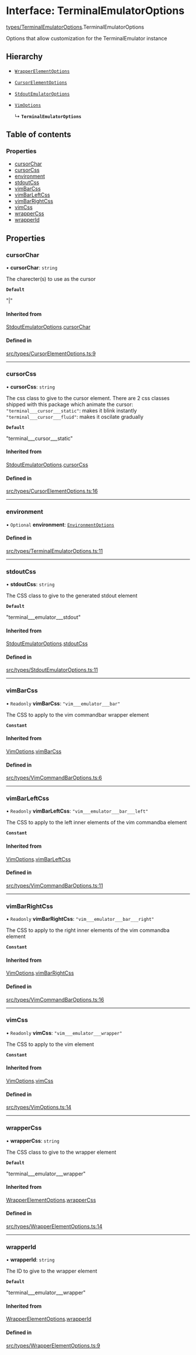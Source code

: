 # Interface: TerminalEmulatorOptions

[types/TerminalEmulatorOptions](../wiki/types.TerminalEmulatorOptions).TerminalEmulatorOptions

Options that allow customization for the TerminalEmulator instance

## Hierarchy

- [`WrapperElementOptions`](../wiki/types.WrapperElementOptions.WrapperElementOptions)

- [`CursorElementOptions`](../wiki/types.CursorElementOptions.CursorElementOptions)

- [`StdoutEmulatorOptions`](../wiki/types.StdoutEmulatorOptions.StdoutEmulatorOptions)

- [`VimOptions`](../wiki/types.VimOptions.VimOptions)

  ↳ **`TerminalEmulatorOptions`**

## Table of contents

### Properties

- [cursorChar](../wiki/types.TerminalEmulatorOptions.TerminalEmulatorOptions#cursorchar)
- [cursorCss](../wiki/types.TerminalEmulatorOptions.TerminalEmulatorOptions#cursorcss)
- [environment](../wiki/types.TerminalEmulatorOptions.TerminalEmulatorOptions#environment)
- [stdoutCss](../wiki/types.TerminalEmulatorOptions.TerminalEmulatorOptions#stdoutcss)
- [vimBarCss](../wiki/types.TerminalEmulatorOptions.TerminalEmulatorOptions#vimbarcss)
- [vimBarLeftCss](../wiki/types.TerminalEmulatorOptions.TerminalEmulatorOptions#vimbarleftcss)
- [vimBarRightCss](../wiki/types.TerminalEmulatorOptions.TerminalEmulatorOptions#vimbarrightcss)
- [vimCss](../wiki/types.TerminalEmulatorOptions.TerminalEmulatorOptions#vimcss)
- [wrapperCss](../wiki/types.TerminalEmulatorOptions.TerminalEmulatorOptions#wrappercss)
- [wrapperId](../wiki/types.TerminalEmulatorOptions.TerminalEmulatorOptions#wrapperid)

## Properties

### cursorChar

• **cursorChar**: `string`

The charecter(s) to use as the cursor

**`Default`**

"|"

#### Inherited from

[StdoutEmulatorOptions](../wiki/types.StdoutEmulatorOptions.StdoutEmulatorOptions).[cursorChar](../wiki/types.StdoutEmulatorOptions.StdoutEmulatorOptions#cursorchar)

#### Defined in

[src/types/CursorElementOptions.ts:9](https://github.com/LucEnden/unix-terminal-emulator/blob/6b6ca89/src/types/CursorElementOptions.ts#L9)

___

### cursorCss

• **cursorCss**: `string`

The css class to give to the cursor element. There are 2 css classes shipped with this package which animate the cursor:  
```"terminal___cursor___static"```: makes it blink instantly  
```"terminal___cursor___fluid"```: makes it oscilate gradually

**`Default`**

"terminal___cursor___static"

#### Inherited from

[StdoutEmulatorOptions](../wiki/types.StdoutEmulatorOptions.StdoutEmulatorOptions).[cursorCss](../wiki/types.StdoutEmulatorOptions.StdoutEmulatorOptions#cursorcss)

#### Defined in

[src/types/CursorElementOptions.ts:16](https://github.com/LucEnden/unix-terminal-emulator/blob/6b6ca89/src/types/CursorElementOptions.ts#L16)

___

### environment

• `Optional` **environment**: [`EnvironmentOptions`](../wiki/types.EnvironmentOptions.EnvironmentOptions)

#### Defined in

[src/types/TerminalEmulatorOptions.ts:11](https://github.com/LucEnden/unix-terminal-emulator/blob/6b6ca89/src/types/TerminalEmulatorOptions.ts#L11)

___

### stdoutCss

• **stdoutCss**: `string`

The CSS class to give to the generated stdout element

**`Default`**

"terminal___emulator___stdout"

#### Inherited from

[StdoutEmulatorOptions](../wiki/types.StdoutEmulatorOptions.StdoutEmulatorOptions).[stdoutCss](../wiki/types.StdoutEmulatorOptions.StdoutEmulatorOptions#stdoutcss)

#### Defined in

[src/types/StdoutEmulatorOptions.ts:11](https://github.com/LucEnden/unix-terminal-emulator/blob/6b6ca89/src/types/StdoutEmulatorOptions.ts#L11)

___

### vimBarCss

• `Readonly` **vimBarCss**: ``"vim___emulator___bar"``

The CSS to apply to the vim commandbar wrapper element

**`Constant`**

#### Inherited from

[VimOptions](../wiki/types.VimOptions.VimOptions).[vimBarCss](../wiki/types.VimOptions.VimOptions#vimbarcss)

#### Defined in

[src/types/VimCommandBarOptions.ts:6](https://github.com/LucEnden/unix-terminal-emulator/blob/6b6ca89/src/types/VimCommandBarOptions.ts#L6)

___

### vimBarLeftCss

• `Readonly` **vimBarLeftCss**: ``"vim___emulator___bar___left"``

The CSS to apply to the left inner elements of the vim commandba element

**`Constant`**

#### Inherited from

[VimOptions](../wiki/types.VimOptions.VimOptions).[vimBarLeftCss](../wiki/types.VimOptions.VimOptions#vimbarleftcss)

#### Defined in

[src/types/VimCommandBarOptions.ts:11](https://github.com/LucEnden/unix-terminal-emulator/blob/6b6ca89/src/types/VimCommandBarOptions.ts#L11)

___

### vimBarRightCss

• `Readonly` **vimBarRightCss**: ``"vim___emulator___bar___right"``

The CSS to apply to the right inner elements of the vim commandba element

**`Constant`**

#### Inherited from

[VimOptions](../wiki/types.VimOptions.VimOptions).[vimBarRightCss](../wiki/types.VimOptions.VimOptions#vimbarrightcss)

#### Defined in

[src/types/VimCommandBarOptions.ts:16](https://github.com/LucEnden/unix-terminal-emulator/blob/6b6ca89/src/types/VimCommandBarOptions.ts#L16)

___

### vimCss

• `Readonly` **vimCss**: ``"vim___emulator___wrapper"``

The CSS to apply to the vim element

**`Constant`**

#### Inherited from

[VimOptions](../wiki/types.VimOptions.VimOptions).[vimCss](../wiki/types.VimOptions.VimOptions#vimcss)

#### Defined in

[src/types/VimOptions.ts:14](https://github.com/LucEnden/unix-terminal-emulator/blob/6b6ca89/src/types/VimOptions.ts#L14)

___

### wrapperCss

• **wrapperCss**: `string`

The CSS class to give to the wrapper element

**`Default`**

"terminal___emulator___wrapper"

#### Inherited from

[WrapperElementOptions](../wiki/types.WrapperElementOptions.WrapperElementOptions).[wrapperCss](../wiki/types.WrapperElementOptions.WrapperElementOptions#wrappercss)

#### Defined in

[src/types/WrapperElementOptions.ts:14](https://github.com/LucEnden/unix-terminal-emulator/blob/6b6ca89/src/types/WrapperElementOptions.ts#L14)

___

### wrapperId

• **wrapperId**: `string`

The ID to give to the wrapper element

**`Default`**

"terminal___emulator___wrapper"

#### Inherited from

[WrapperElementOptions](../wiki/types.WrapperElementOptions.WrapperElementOptions).[wrapperId](../wiki/types.WrapperElementOptions.WrapperElementOptions#wrapperid)

#### Defined in

[src/types/WrapperElementOptions.ts:9](https://github.com/LucEnden/unix-terminal-emulator/blob/6b6ca89/src/types/WrapperElementOptions.ts#L9)
